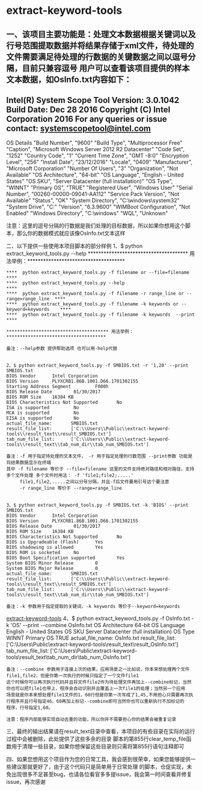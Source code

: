 # extract-keyword-tools

一、该项目主要功能是：处理文本数据根据关键词以及行号范围提取数据并将结果存储于xml文件，待处理的文件需要满足待处理的行数据的关键数据之间以逗号分隔，目前只兼容逗号
用户可以查看该项目提供的样本文本数据，如OsInfo.txt内容如下：
------------------------------------------------------------
Intel(R) System Scope Tool
Version: 3.0.1042
Build Date: Dec 28 2016
Copyright (C) Intel Corporation 2016
For any queries or issue contact: systemscopetool@intel.com
------------------------------------------------------------

OS Details
"Build Number", "9600"
"Build Type", "Multiprocessor Free"
"Caption", "Microsoft Windows Server 2012 R2 Datacenter"
"Code Set", "1252"
"Country Code", "1"
"Current Time Zone", "GMT  -8:0"
"Encryption Level", "256"
"Install Date", "23/12/2016"
"Locale", "0409"
"Manufacturer", "Microsoft Corporation"
"Number Of Users", "3"
"Organization", "Not Available"
"OS Architecture", "64-bit"
"OS Language", "English - United States"
"OS SKU", "Server Datacenter (full installation)"
"OS Type", "WINNT"
"Primary OS", "TRUE"
"Registered User", "Windows User"
"Serial Number", "00260-00000-09041-AA112"
"Service Pack Version", "Not Available"
"Status", "OK"
"System Directory", "C:\windows\system32"
"System Drive", "C:"
"Version", "6.3.9600"
"WIMBoot Configuration", "Not Enabled"
"Windows Directory", "C:\windows"
"WQL", "Unknown"

注意：这里的逗号分隔的行数据是我们处理的目标数据，所以如果你想用这个脚本，那么你的数据模式就应该像OsInfo.txt文本这样


二、以下提供一些使用本项目脚本的部分样例
    1、$ python extract_keyword_tools.py --help
    ************************************** 用法举例：*************************************

    ****  python extract_keyword_tools.py -f filename or --file=filename                   ****
    ****  python extract_keyword_tools.py --help                                           ****
    ****  python extract_keyword_tools.py -f filename -r range_line or --range=range_line  ****
    ****  python extract_keyword_tools.py -f filename -k keywords or --keyword=keywords    ****
    ****  python extract_keyword_tools.py -f filename -k keywords  --print                 ****

    ************************************** 用法举例：*************************************

    备注：--help参数 提供帮助选项 也可以用-help代替


    2、$ python extract_keyword_tools.py -f SMBIOS.txt -r '1,20' --print
    SMBIOS.txt
    BIOS Vendor      Intel Corporation
    BIOS Version     PLYXCRB1.86B.1001.D66.1701302155
    Starting Address Segment         F000h
    BIOS Release Date        01/30/2017
    BIOS ROM Size    16384 KB
    BIOS Characteristics Not Supported       No
    ISA is supported         No
    MCA is supported         No
    EISA is supported        No
    actual_file_name:       SMBIOS.txt
    result_file_list:       ['C:\\Users\\Public\\extract-keyword-tools\\result_text\\result_SMBIOS.txt']
    tab_num_file_list:      ['C:\\Users\\Public\\extract-keyword-tools\\result_text\\tab_num_dir\\tab_num_SMBIOS.txt']

    备注：-f 用于指定待处理的文本文件， -r 用于指定处理的行数范围 --print参数 功能是将结果数据显示在终端
    其中 -f filename 等价于 --file=filename 这里的文件支持绝对路径和相对路径，支持多个文件处理 多个文件时用法： -f 'file1;file2;.....'
         file1,file2,.....之间以分号分隔，并且-f后文件要用引号这个要注意
         -r range_line 等价于 --range=range_line


    3、$ python extract_keyword_tools.py -f SMBIOS.txt -k 'BIOS' --print
    SMBIOS.txt
    BIOS Vendor      Intel Corporation
    BIOS Version     PLYXCRB1.86B.1001.D66.1701302155
    BIOS Release Date        01/30/2017
    BIOS ROM Size    16384 KB
    BIOS Characteristics Not Supported       No
    BIOS is Upgradeable (Flash)      Yes
    BIOS shadowing is allowed        Yes
    BIOS ROM is socketed     No
    BIOS Boot Specification supported        Yes
    System BIOS Minor Release        0
    System BIOS Major Release        0
    actual_file_name:       SMBIOS.txt
    result_file_list:       ['C:\\Users\\Public\\extract-keyword-tools\\result_text\\result_SMBIOS.txt']
    tab_num_file_list:      ['C:\\Users\\Public\\extract-keyword-tools\\result_text\\tab_num_dir\\tab_num_SMBIOS.txt']

    备注：-k 参数用于指定提取的关键词，-k keywords 等价于--keyword=keywords

[extract-keyword-tools](https://github.com/MrFiona/extract-keyword-tools/wiki/_Footer/_edit)
    4、$ python extract_keyword_tools.py -f OsInfo.txt -k 'OS'  --print --combine
    OsInfo.txt
    OS Architecture          64-bit
    OS Language      English - United States
    OS SKU   Server Datacenter (full installation)
    OS Type          WINNT
    Primary OS       TRUE
    actual_file_name:       OsInfo.txt
    result_file_list:       ['C:\\Users\\Public\\extract-keyword-tools\\result_text\\result_OsInfo.txt']
    tab_num_file_list:      ['C:\\Users\\Public\\extract-keyword-tools\\result_text\\tab_num_dir\\tab_num_OsInfo.txt']

    备注：--combine 参数用于连接上次的结果，应用场景之一比如说，你本来想处理两个文件file1,file2，但是你第一次执行的时候只指定了一个文件file1
    这个时候你可以再次执行代码并且将文件file2作为待处理文件再加上--combine标记，当然你也可以把file1也带上，程序会自动识别并且覆盖上一次file1的处理；当然另一个应用
    场景就是你本来想处理file1文件的1，60行但是你第一次写成了1,45,不用担心只需要再次执行程序并且行号指定46，60再加上标记--combine即可当然你也可以重新执行不加标记的
    程序，行号指定1,60。

    注意：程序内部能够实现自动去重的功能，所以你并不需要担心你的结果会被重复记录


三、最终的输出结果请在result_text目录中查看，本项目的有些目录在实际的运行过程中会被删除，此处提供了这些多余的目录
脚本的第855行clear_temp_file函数用于清理一些目录，如果你想保留这些目录则只需将第855行语句注释即可


四、如果您想用这个项目作为您的日常工具，我会感到很荣幸，如果您能够提供一些建议那就更好了，由于这个代码只是简单用于日常处理
的脚本，仓促实现，未免出现很多不足甚至bug，也请各位看官多多提issue，我会第一时间查看并修复issue，再次感谢

